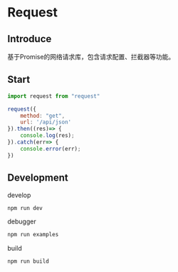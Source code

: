 # Request

## Introduce

基于Promise的网络请求库，包含请求配置、拦截器等功能。

## Start

```javascript
import request from "request"

request({
    method: "get",
    url: '/api/json'
}).then((res)=> {
    console.log(res);
}).catch(err=> {
    console.error(err);
})
```

## Development

develop

```bash
npm run dev
```

debugger

```bash
npm run examples
```

build

```bash
npm run build
```


